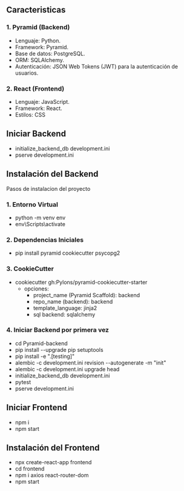 ## Caracteristicas

### 1. Pyramid (Backend)
- Lenguaje: Python.
- Framework: Pyramid.
- Base de datos: PostgreSQL.
- ORM: SQLAlchemy.
- Autenticación: JSON Web Tokens (JWT) para la autenticación de usuarios.

### 2. React (Frontend)
- Lenguaje: JavaScript.
- Framework: React.
- Estilos: CSS

## Iniciar Backend
- initialize_backend_db development.ini
- pserve development.ini

## Instalación del Backend
Pasos de instalacion del proyecto

### 1. Entorno Virtual
- python -m venv env
- env\Scripts\activate

### 2. Dependencias Iniciales
- pip install pyramid cookiecutter psycopg2 

### 3. CookieCutter
- cookiecutter gh:Pylons/pyramid-cookiecutter-starter
  - opciones: 
    - project_name (Pyramid Scaffold): backend
    - repo_name (backend): backend
    - template_language: jinja2
    - sql backend: sqlalchemy

### 4. Iniciar Backend por primera vez

- cd Pyramid-backend
- pip install --upgrade pip setuptools
- pip install -e ".[testing]"
- alembic -c development.ini revision --autogenerate -m "init"
- alembic -c development.ini upgrade head
- initialize_backend_db development.ini
- pytest
- pserve development.ini

## Iniciar Frontend
- npm i
- npm start

## Instalación del Frontend
- npx create-react-app frontend
- cd frontend
- npm i axios react-router-dom
- npm start
